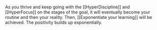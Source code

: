 As you thrive and keep going with the [[HyperDiscipline]] and [[HyperFocus]] on the stages of the goal, it will eventually become your routine and then your reality. Then, [[Exponentiate your learning]] will be achieved. The positivity builds up exponentially.